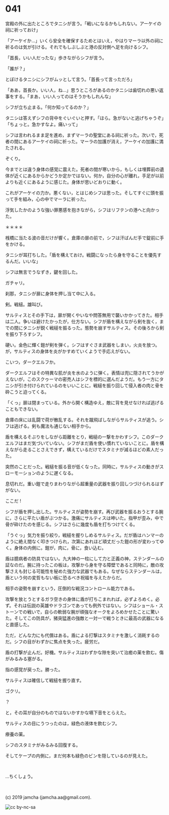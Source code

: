 

# 041

宮殿の外に出たところでタニシが言う。「戦いになるかもしれない。アーケイの祠に祈っておけ」

「アーケイか…」いくら安全を確保するためとはいえ，やはりマーラ以外の祠に祈るのは気が引ける。それでもしぶしぶと港の反対側へ足を向けるシフ。

「首長，いい人だったな」歩きながらシフが言う。

「誰が？」

とぼけるタニシにシフがムッとして言う。「首長って言っただろ」

「ああ，首長か。いい人，ね…」思うところがあるのかタニシは歯切れの悪い返事をする。「まあ，いい人ってのはそうかもしれんな」

シフが立ち止まる。「何か知ってるのか？」

タニシは答えずシフの背中をぐいぐいと押す。「ほら。急がないと逃げちゃうぞ」「ちょっと。急かすなよ。痛いって」

シフは言われるまま足を進め，まずマーラの聖堂にある祠に祈った。次いで，死者の間にあるアーケイの祠に祈った。マーラの加護が消え，アーケイの加護に満たされる。

ぞくり。

今までとは違う身体の感覚に震えた。死者の間が寒いから，もしくは埋葬前の遺体が近くにあるからかどうか定かではない。何か，自分の心が離れ，手足が以前よりも近くにあるように感じた。身体が思いどおりに動く。

これがアーケイの力か。悪くない，とはじめシフは思った。そしてすぐに頭を振って手を組み，心の中でマーラに祈った。

浮気したかのような強い罪悪感を抱きながら，シフはリフテンの港へと向かった。

＊＊＊＊

桟橋に当たる波の音だけが響く。倉庫の扉の前で，シフは汗ばんだ手で錠前に手をかける。

タニシが耳打ちした。「盾を構えておけ。戦闘になったら身を守ることを優先するんだ。いいな」

シフは無言でうなずき，鍵を回した。

ガチャリ。

刹那，タニシが扉に身体を押し当て中に入る。

剣。戦槌。雄叫び。

サルティスとその手下は，扉が開くやいなや問答無用で襲いかかってきた。相手は二人。争いは避けたかったが，仕方ない。シフが盾を構えながら剣を抜く，までの間にタニシが鋭く戦槌を振るった。態勢を崩すサルティス。その後ろから剣を振り下ろすシフ。

硬い。金色に輝く鎧が剣を弾く。シフはすぐさま武器をしまい，火炎を放つ。が，サルティスの身体を炎がかすめていくようで手応えがない。

こいつ，ダークエルフか。

ダークエルフはその特異な肌が炎を水のように弾く。表情は兜に隠されてうかがえないが，このスクゥーマの密売人はシフを標的に選んだようだ。もう一方にタニシが引き付けられているのをいいことに，戦槌を振り回して侵入者の肉と骨を砕こうと迫ってくる。

「くっ」扉は閉まっている。外から開く構造ゆえ，敵に背を見せなければ逃げることもできない。

倉庫の床には乱闘で荷が散乱する。それを蹴飛ばしながらサルティスが追う。シフは逃げる。剣も魔法も通じない相手から。

盾を構えるそぶりをしながら距離をとり，戦槌の一撃をかわすシフ。このダークエルフはまだ気づいていない。シフがまだ盾を使い慣れていないことに。盾を構えながら走ることさえできず，構えているだけでスタミナが減るほどの素人だった。

突然のことだった。戦槌を振る音が低くなった。同時に，サルティスの動きがスローモーションのように遅くなる。

息切れだ。重い鎧で走りまわりながら超重量の武器を振り回しつづけられるはずがない。

ここだ !

シフが盾を押し出した。サルティスが姿勢を崩す。再び武器を振るおうとする腕に，さらに平たい盾がぶつかる。激痛にサルティスは呻いた。指甲が歪み，中で骨が砕けたのを感じる。シフはさらに幾度も盾を打ちつけてくる。

「うぐっ」気力を振り絞り，戦槌を握りしめるサルティス。だが盾はハンマーのように絶え間なく叩きつけられ，次第にあれほど頑丈だった鎧の形が変わってゆく。身体の内側に。鎧が，肉に，骨に，食い込む。

盾は臆病者の防具ではない。九大神の一柱にして力と正義の神，ステンダールの証なのだ。腕に持ったこの板は，攻撃から身を守る障壁であると同時に，敵の攻撃さえも封じる可能性を秘めた強力な武器でもある。なぜならステンダールは，盾という何の変哲もない板に恐るべき祝福を与えたからだ。

相手の姿勢を崩すという，圧倒的な戦況コントロール能力である。

攻撃を放とうとするガラ空きの身体に盾が打ちこまれれば，必ずよろめく。必ず。それは伝説の英雄やドラゴンであっても例外ではない。シフはショール・ストーンでの戦いで，自らの軟弱な腕が頑強なオークをよろめかせたことに驚いた。そしてこの防具が，猪突猛進の強敵と一対一で戦うときに最高の武器になると直感した。

ただ，どんな力にも代償はある。盾による打撃はスタミナを激しく消耗するのだ。シフの目がわずかに焦点を失った。疲労だ。

盾の打撃が止んだ。好機。サルティスはわずかな隙を突いて治癒の薬を飲む。傷がみるみる塞がる。

指の感覚が戻った。勝った。

サルティスは確信して戦槌を握り直す。

ゴクリ。

？

と，その耳が自分のものではないかすかな嚥下音をとらえた。

サルティスの目にうつったのは，緑色の液体を飲むシフ。

療養の薬。

シフのスタミナがみるみる回復する。

そしてケープの内側に，まだ何本も緑色のビンを隠しているのが見えた。

<br>

…ちくしょう。

<br>
<br>
(c) 2019 jamcha (jamcha.aa@gmail.com).

![cc by-nc-sa](https://i.creativecommons.org/l/by-nc-sa/4.0/88x31.png)

